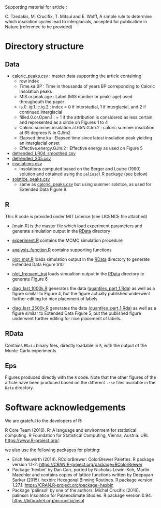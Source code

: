 Supporting material for article : 

C. Tzedakis, M. Crucifix, T. Mitsui and E. Wolff, 
A simple rule to determine which insolation cycles lead to interglacials, 
accepted for publication in Nature (reference to be provided) 


# Directory structure 

## Data

- [caloric_peaks.csv](Data/caloric_peaks.csv) : master data supporting the article containing
    -  row index 
    -  Time.ka.BP : Time in thousands of years BP correponding to Caloric Insolation peaks 
    -  MIS.or.peak.age : Label (MIS number or peakr age) used throughouth the paper
    - is.0..ig.1..c.ig.2 : index = 0 if interstadial, 1 if interglacial, and 2 if continued interglacial 
    - filled.0.or.Open.1 : = 1 if the attribution is considered as less certain and represented as a circle on Figures 1 to 4
    - Caloric.summer.insolation.at.65N.GJm.2 : caloric summer insolation at 65 degrees N in GJ/m2 
    - Elapsed.time.ka : Elapsed time since latest insolation peak yielding an interglacial onset
    - Effective.energy.GJm.2 : Effective energy as used on Figure 5 
- [detrended_LR04_smoothed.csv](Data/detrended_LR04_smoothed.csv)
- [detrended_S05.csv](Data/detrended_S05)
- [insolations.csv](Data/insolations.csv)
    - Insolations computed based on the Berger and Loutre (1990) solution and obtained using the `palinsol` R package (see below)
- [solstice_peaks.csv](Data/solstice_peaks.csv)
    - same as [caloric_peaks.csv](Data/caloric_peaks.csv)  but using summer solstice, as used for Extended Data Figure 9. 

## R

This R code is provided under MIT Licence (see LICENCE file attached)

- [main.R] is the master file which load experiment parameters and generate simulation output in the [RData](RData) directory

- [experiment.R](R/experiment.R) contains the MCMC simulation procedure
- [analysis_function.R](R/analysis_function.R) contains supporting functions
- [plot_mpt.R](R/plot_mpt.R) loads  simulation output in the [RData](RData) directory to generate  Extended Data Figure S10
- [plot_frequent_traj](R/plot_frequent_traj) loads simualtion output in the [RData](RData) directory to generate Figure 6
- [diag_last_1000k.R](R/diag_last_1000k.R) generates the data  ([quantiles_part_1.Rda](RData/quantiles_part_1.Rda)) as well as a figure similar to Figure 4, 
but the figure actually published underwent further editing for nice placement of labels. 
- [diag_last_2500k.R](R/diag_last_2500k.R) generates the data 
([quantiles_part_1.Rda](RData/quantiles_part_1.Rda)) 
as well as a figure similar to Extended Data Figure 5,
but the  published figure underwent further editing for nice placement of labels. 

## RData

Contains `RData` binary files, directly loadable in `R`, with the output of the Monte-Carlo experiments 

## Eps

Figures produced directly with the `R` code. Note that the other figures of the article have been produced based on the different `.csv` files available in the `Data` directory. 

# Software acknowledgements


We are grateful to the developers of R:

  R Core Team (2016). R: A language and environment for statistical
  computing. R Foundation for Statistical Computing, Vienna, Austria.
  URL https://www.R-project.org/.

we also use the following packages for plotting: 

- Erich Neuwirth (2014). RColorBrewer: ColorBrewer Palettes. R package
 version 1.1-2. https://CRAN.R-project.org/package=RColorBrewer
- Package 'hexbin' by    Dan Carr, ported by Nicholas Lewin-Koh, Martin Maechler and contains copies of lattice functions written by Deepayan Sarkar (2015).  hexbin: Hexagonal Binning Routines. R package version 1.27.1.  https://CRAN.R-project.org/package=hexbin
- Package 'palinsol' by one of the authors:
  Michel Crucifix (2016). palinsol: Insolation for Palaeoclimate
  Studies. R package version 0.94.
  https://bitbucket.org/mcrucifix/insol

